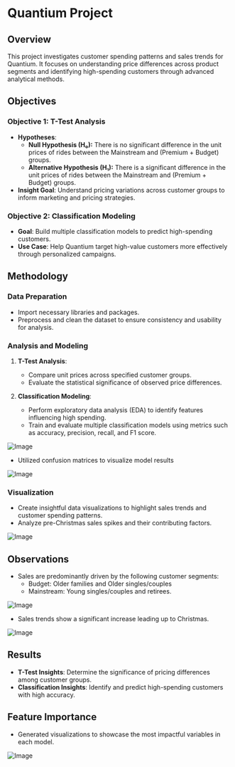 # Quantium Project

## Overview
This project investigates customer spending patterns and sales trends for Quantium. It focuses on understanding price differences across product segments and identifying high-spending customers through advanced analytical methods.

## Objectives
### Objective 1: T-Test Analysis
- **Hypotheses**:
  - **Null Hypothesis (H₀):** There is no significant difference in the unit prices of rides between the Mainstream and (Premium + Budget) groups.
  - **Alternative Hypothesis (H₁):** There is a significant difference in the unit prices of rides between the Mainstream and (Premium + Budget) groups.
- **Insight Goal**: Understand pricing variations across customer groups to inform marketing and pricing strategies.

### Objective 2: Classification Modeling
- **Goal**: Build multiple classification models to predict high-spending customers.
- **Use Case**: Help Quantium target high-value customers more effectively through personalized campaigns.

## Methodology
### Data Preparation
- Import necessary libraries and packages.
- Preprocess and clean the dataset to ensure consistency and usability for analysis.

### Analysis and Modeling
1. **T-Test Analysis**:
   - Compare unit prices across specified customer groups.
   - Evaluate the statistical significance of observed price differences.

2. **Classification Modeling**:
   - Perform exploratory data analysis (EDA) to identify features influencing high spending.
   - Train and evaluate multiple classification models using metrics such as accuracy, precision, recall, and F1 score.

![Image](https://github.com/user-attachments/assets/5ba75a98-abca-4e05-a506-eb83959fdc08)

   - Utilized confusion matrices to visualize model results
  
![Image](https://github.com/user-attachments/assets/852ee9e1-e806-4c14-921e-d43ce3bcdefb)

### Visualization
- Create insightful data visualizations to highlight sales trends and customer spending patterns.
- Analyze pre-Christmas sales spikes and their contributing factors.

![Image](https://github.com/user-attachments/assets/a525ee87-1e9f-4e15-b761-43ff4f83d0cc)

## Observations
- Sales are predominantly driven by the following customer segments:
  - Budget: Older families and Older singles/couples
  - Mainstream: Young singles/couples and retirees.

![Image](https://github.com/user-attachments/assets/a3f8f7ca-b2f6-49f3-8f69-568a99fbacdf)

- Sales trends show a significant increase leading up to Christmas.

![Image](https://github.com/user-attachments/assets/9ddf6e1a-5f5a-4b8b-85e1-0b59f3c18fd3)

## Results
- **T-Test Insights**: Determine the significance of pricing differences among customer groups.
- **Classification Insights**: Identify and predict high-spending customers with high accuracy.

## Feature Importance
- Generated visualizations to showcase the most impactful variables in each model.

![Image](https://github.com/user-attachments/assets/699d61aa-c23a-4514-830e-1fda22340750)
